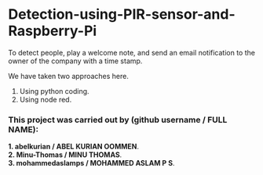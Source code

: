 # Detection-using-PIR-sensor-and-Raspberry-Pi
To detect people, play a welcome note, and send an email notification to the owner of the company with a time stamp.  

We have taken two approaches here.  
1. Using python coding.  
2. Using node red.  

### This project was carried out by (github username / FULL NAME):  
**1. abelkurian / ABEL KURIAN OOMMEN**.  
**2. Minu-Thomas / MINU THOMAS**.  
**3. mohammedaslamps / MOHAMMED ASLAM P S**.
